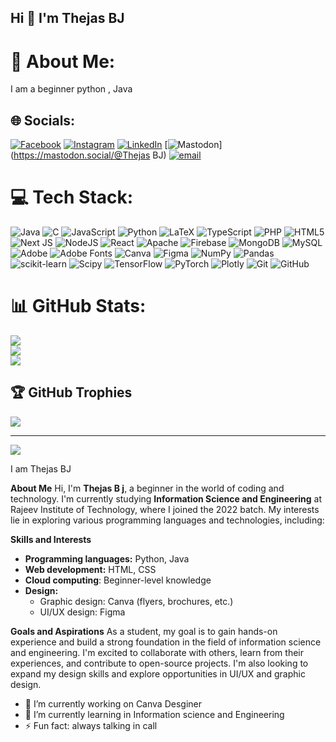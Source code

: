 ## Hi 👋 I'm Thejas BJ

# 💫 About Me:
I am a beginner python , Java 


## 🌐 Socials:
[![Facebook](https://img.shields.io/badge/Facebook-%231877F2.svg?logo=Facebook&logoColor=white)](https://facebook.com/thejasbj) [![Instagram](https://img.shields.io/badge/Instagram-%23E4405F.svg?logo=Instagram&logoColor=white)](https://instagram.com/@thejas_gowda_11) [![LinkedIn](https://img.shields.io/badge/LinkedIn-%230077B5.svg?logo=linkedin&logoColor=white)](https://linkedin.com/in/thejas-bj-233b94259) [![Mastodon](https://img.shields.io/badge/-MASTODON-%232B90D9?logo=mastodon&logoColor=white)](https://mastodon.social/@Thejas BJ) [![email](https://img.shields.io/badge/Email-D14836?logo=gmail&logoColor=white)](mailto:thejasbj999@gmail.com) 

# 💻 Tech Stack:
![Java](https://img.shields.io/badge/java-%23ED8B00.svg?style=for-the-badge&logo=openjdk&logoColor=white) ![C](https://img.shields.io/badge/c-%2300599C.svg?style=for-the-badge&logo=c&logoColor=white) ![JavaScript](https://img.shields.io/badge/javascript-%23323330.svg?style=for-the-badge&logo=javascript&logoColor=%23F7DF1E) ![Python](https://img.shields.io/badge/python-3670A0?style=for-the-badge&logo=python&logoColor=ffdd54) ![LaTeX](https://img.shields.io/badge/latex-%23008080.svg?style=for-the-badge&logo=latex&logoColor=white) ![TypeScript](https://img.shields.io/badge/typescript-%23007ACC.svg?style=for-the-badge&logo=typescript&logoColor=white) ![PHP](https://img.shields.io/badge/php-%23777BB4.svg?style=for-the-badge&logo=php&logoColor=white) ![HTML5](https://img.shields.io/badge/html5-%23E34F26.svg?style=for-the-badge&logo=html5&logoColor=white) ![Next JS](https://img.shields.io/badge/Next-black?style=for-the-badge&logo=next.js&logoColor=white) ![NodeJS](https://img.shields.io/badge/node.js-6DA55F?style=for-the-badge&logo=node.js&logoColor=white) ![React](https://img.shields.io/badge/react-%2320232a.svg?style=for-the-badge&logo=react&logoColor=%2361DAFB) ![Apache](https://img.shields.io/badge/apache-%23D42029.svg?style=for-the-badge&logo=apache&logoColor=white) ![Firebase](https://img.shields.io/badge/firebase-a08021?style=for-the-badge&logo=firebase&logoColor=ffcd34) ![MongoDB](https://img.shields.io/badge/MongoDB-%234ea94b.svg?style=for-the-badge&logo=mongodb&logoColor=white) ![MySQL](https://img.shields.io/badge/mysql-4479A1.svg?style=for-the-badge&logo=mysql&logoColor=white) ![Adobe](https://img.shields.io/badge/adobe-%23FF0000.svg?style=for-the-badge&logo=adobe&logoColor=white) ![Adobe Fonts](https://img.shields.io/badge/Adobe%20Fonts-000B1D.svg?style=for-the-badge&logo=Adobe%20Fonts&logoColor=white) ![Canva](https://img.shields.io/badge/Canva-%2300C4CC.svg?style=for-the-badge&logo=Canva&logoColor=white) ![Figma](https://img.shields.io/badge/figma-%23F24E1E.svg?style=for-the-badge&logo=figma&logoColor=white) ![NumPy](https://img.shields.io/badge/numpy-%23013243.svg?style=for-the-badge&logo=numpy&logoColor=white) ![Pandas](https://img.shields.io/badge/pandas-%23150458.svg?style=for-the-badge&logo=pandas&logoColor=white) ![scikit-learn](https://img.shields.io/badge/scikit--learn-%23F7931E.svg?style=for-the-badge&logo=scikit-learn&logoColor=white) ![Scipy](https://img.shields.io/badge/SciPy-%230C55A5.svg?style=for-the-badge&logo=scipy&logoColor=%white) ![TensorFlow](https://img.shields.io/badge/TensorFlow-%23FF6F00.svg?style=for-the-badge&logo=TensorFlow&logoColor=white) ![PyTorch](https://img.shields.io/badge/PyTorch-%23EE4C2C.svg?style=for-the-badge&logo=PyTorch&logoColor=white) ![Plotly](https://img.shields.io/badge/Plotly-%233F4F75.svg?style=for-the-badge&logo=plotly&logoColor=white) ![Git](https://img.shields.io/badge/git-%23F05033.svg?style=for-the-badge&logo=git&logoColor=white) ![GitHub](https://img.shields.io/badge/github-%23121011.svg?style=for-the-badge&logo=github&logoColor=white)
# 📊 GitHub Stats:
![](https://github-readme-stats.vercel.app/api?username=ThejasBJ123&theme=shadow_blue&hide_border=false&include_all_commits=true&count_private=true)<br/>
![](https://nirzak-streak-stats.vercel.app/?user=ThejasBJ123&theme=shadow_blue&hide_border=false)<br/>
![](https://github-readme-stats.vercel.app/api/top-langs/?username=ThejasBJ123&theme=shadow_blue&hide_border=false&include_all_commits=true&count_private=true&layout=compact)

## 🏆 GitHub Trophies
![](https://github-profile-trophy.vercel.app/?username=ThejasBJ123&theme=radical&no-frame=false&no-bg=true&margin-w=4)

---
[![](https://visitcount.itsvg.in/api?id=ThejasBJ123&icon=0&color=0)](https://visitcount.itsvg.in)

<!-- Proudly created with GPRM ( https://gprm.itsvg.in ) -->
I am Thejas BJ

**About Me**
Hi, I'm **Thejas B j**, a beginner in the world of coding and technology. I'm currently studying **Information Science and Engineering** at Rajeev Institute of Technology, where I joined the 2022 batch. My interests lie in exploring various programming languages and technologies, including:

**Skills and Interests**
- **Programming languages:** Python, Java
- **Web development:** HTML, CSS
- **Cloud computing**: Beginner-level knowledge
- **Design:**
    - Graphic design: Canva (flyers, brochures, etc.)
    - UI/UX design: Figma

**Goals and Aspirations**
As a student, my goal is to gain hands-on experience and build a strong foundation in the field of information science and engineering. I'm excited to collaborate with others, learn from their experiences, and contribute to open-source projects. I'm also looking to expand my design skills and explore opportunities in UI/UX and graphic design.

- 🔭 I’m currently working on Canva Desginer 
- 🌱 I’m currently learning in Information science and Engineering
- ⚡ Fun fact: always talking in call
